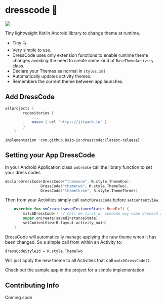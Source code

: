 # dresscode 👔 
[![](https://jitpack.io/v/Daio-io/dresscode.svg)](https://jitpack.io/#Daio-io/dresscode)

Tiny lightweight Kotlin Android library to change theme at runtime. 

- Tiny 🔍
- Very simple to use. 
- DressCode uses only extension functions to enable runtime theme changes avoiding the need to create some kind of `BaseThemeActivity` class.
- Declare your Themes as normal in `styles.xml`
- Automatically updates activity themes.
- Remembers the current theme between app launches.

## Add DressCode

```groovy
allprojects {
		repositories {
			...
			maven { url 'https://jitpack.io' }
		}
	}
```

`implementation 'com.github.Daio-io:dresscode:{latest-release}'`

## Setting your App DressCode

In your Android Application class `onCreate` call the library function to set your dress codes 

```kotlin
declareDressCode(DressCode("themeone", R.style.ThemeOne),
                DressCode("themetwo", R.style.ThemeTwo),
                DressCode("themethree", R.style.ThemeThree))
```

Then from your Activities simply call `matchDressCode` before `setContentView`.

```kotlin
    override fun onCreate(savedInstanceState: Bundle?) {
        matchDressCode() // Call me first or someone may come dressed as a 🤡 
        super.onCreate(savedInstanceState)
        setContentView(R.layout.activity_main)
    }
```
DressCode will automatically manage applying the new theme when it has been changed. So a simple call from within an Activity to:

`dressCodeStyleId = R.style.ThemeTwo`

Will just apply the new theme to all Activities that call `matchDressCode()`.

Check out the sample app in the project for a simple implementation.

## Contributing Info 
Coming soon


